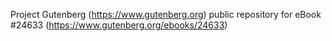 Project Gutenberg (https://www.gutenberg.org) public repository for eBook #24633 (https://www.gutenberg.org/ebooks/24633)
